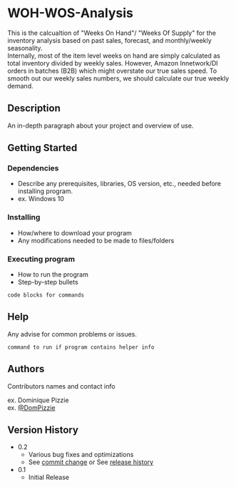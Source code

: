 # WOH-WOS-Analysis
This is the calcualtion of "Weeks On Hand"/ "Weeks Of Supply" for the inventory analysis based on past sales, forecast, and monthly/weekly seasonality.  
Internally, most of the item level weeks on hand are simply calculated as total inventory divided by weekly sales. However, Amazon Innetwork/DI orders in batches (B2B) which might overstate our true sales speed. To smooth out our weekly sales numbers, we should calculate our true weekly demand.  

## Description

An in-depth paragraph about your project and overview of use.

## Getting Started

### Dependencies

* Describe any prerequisites, libraries, OS version, etc., needed before installing program.
* ex. Windows 10

### Installing

* How/where to download your program
* Any modifications needed to be made to files/folders

### Executing program

* How to run the program
* Step-by-step bullets
```
code blocks for commands
```

## Help

Any advise for common problems or issues.
```
command to run if program contains helper info
```

## Authors

Contributors names and contact info

ex. Dominique Pizzie  
ex. [@DomPizzie](https://twitter.com/dompizzie)

## Version History

* 0.2
    * Various bug fixes and optimizations
    * See [commit change]() or See [release history]()
* 0.1
    * Initial Release
